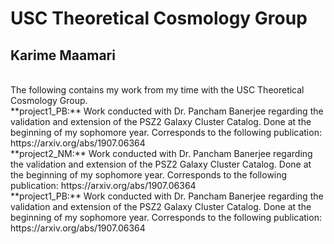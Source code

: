 USC Theoretical Cosmology Group
===============================
Karime Maamari
--------------
<br>
The following contains my work from my time with the USC Theoretical Cosmology Group.
<br>
**project1_PB:**
Work conducted with Dr. Pancham Banerjee regarding the validation and extension of the PSZ2 Galaxy Cluster Catalog. Done at the beginning of my sophomore year. Corresponds to the following publication: https://arxiv.org/abs/1907.06364
<br>
**project2_NM:**
Work conducted with Dr. Pancham Banerjee regarding the validation and extension of the PSZ2 Galaxy Cluster Catalog. Done at the beginning of my sophomore year. Corresponds to the following publication: https://arxiv.org/abs/1907.06364
<br>
**project1_PB:**
Work conducted with Dr. Pancham Banerjee regarding the validation and extension of the PSZ2 Galaxy Cluster Catalog. Done at the beginning of my sophomore year. Corresponds to the following publication: https://arxiv.org/abs/1907.06364

